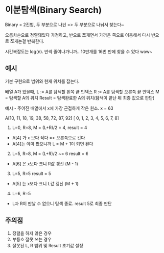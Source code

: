 # 이분탐색(Binary Search)

Binary = 2진법, 두 부분으로 나뉜 => 두 부분으로 나눠서 찾는다~

오름차순으로 정렬돼있다 가정하고, 반으로 쪼개면서 가까운 쪽으로 이동해서 다시 반으로 쪼개는걸 반복한다.

시간복잡도는  log(n). 반씩 줄여나가니까.. 10만개를 16번 만에 찾을 수 있다 wow~

## 예시

기본 구현으로 범위와 현재 위치를 잡는다.

배열 A가 있을때,
L := A를 탐색할 왼쪽 끝 인덱스
R := A를 탐색할 오른쪽 끝 인덱스
M = 탐색할 A의 위치
Result = 탐색완료한 A의 위치(탐색이 끝난 뒤 최종 값으로 판단)

예시 - 주어진 배열에서 x에 가장 근접하게 작은 원소. x = 63

A[10, 11, 18, 19, 38, 58, 72, 87, 92]
 [ 0,  1,  2,  3,  4,  5,  6,  7,  8]

1. L=0, R=8, M = (L+R)/2 = 4, result = 4
  - A[4] 가 x 보다 작다 => 오른쪽으로 간다
  - A[4]는 이미 봤으니까 L = M + 1이 되면 된다
2. L=5, R=8, M = (L+R)/2 ~= 6 result = 6
  - A[6] 은 x보다 크니 R값 갱신 (M - 1)
3. L=5, R=5 result = 5
  - A[5] 는 x보다 크니 L값 갱신 (M + 1)
4. L=6, R=5
  - L과 R이 만날 수 없으니 탐색 종료. result 5로 최종 판단

## 주의점

1. 정렬을 하지 않은 경우
2. 부등호 잘못 쓰는 경우
3. 잘못된 L, R 범위 및 Result 초기값 설정
     